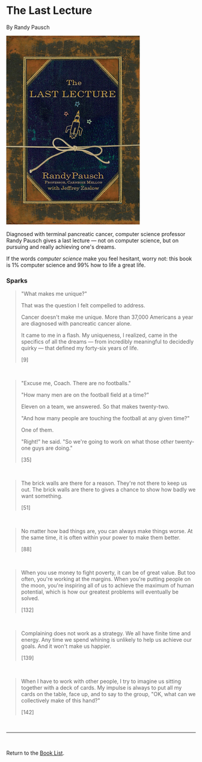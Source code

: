 # The Last Lecture

By Randy Pausch

![Cover Image](the_last_lecture.png)

Diagnosed with terminal pancreatic cancer, computer science professor Randy Pausch gives a last lecture — not on computer science, but on pursuing and really achieving one's dreams.

If the words *computer science* make you feel hesitant, worry not: this book is 1% computer science and 99% how to life a great life.

### Sparks

> "What makes me unique?"
>
> That was the question I felt compelled to address.
>
> Cancer doesn't make me unique. More than 37,000 Americans a year are diagnosed with pancreatic cancer alone.
>
> It came to me in a flash. My uniqueness, I realized, came in the specifics of all the dreams — from incredibly meaningful to decidedly quirky — that defined my forty-six years of life.
>
> [9]

<br/>

> "Excuse me, Coach. There are no footballs."
>
> "How many men are on the football field at a time?"
>
> Eleven on a team, we answered. So that makes twenty-two.
>
> "And how many people are touching the football at any given time?"
>
> One of them.
>
> "Right!" he said. "So we're going to work on what those *other* twenty-one guys are doing."
>
> [35]

<br/>

> The brick walls are there for a reason. They're not there to keep us out. The brick walls are there to gives a chance to show how badly we want something.
>
> [51]

<br/>

> No matter how bad things are, you can always make things worse. At the same time, it is often within your power to make them better.
>
> [88]

<br/>

> When you use money to fight poverty, it can be of great value. But too often, you're working at the margins. When you're putting people on the moon, you're inspiring all of us to achieve the maximum of human potential, which is how our greatest problems will eventually be solved.
>
> [132]

<br/>

> Complaining does not work as a strategy. We all have finite time and energy. Any time we spend whining is unlikely to help us achieve our goals. And it won't make us happier.
>
> [139]

<br/>

> When I have to work with other people, I try to imagine us sitting together with a deck of cards. My impulse is always to put all my cards on the table, face up, and to say to the group, "OK, what can we collectively make of this hand?"
>
> [142]

<br/>

---

<br/>

Return to the [Book List](Readme.md#book-list).
